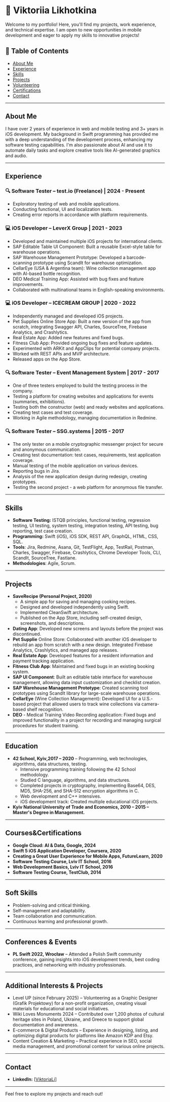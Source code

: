 # 📌 Viktoriia Likhotkina

Welcome to my portfolio! Here, you'll find my projects, work experience, and technical expertise. I am open to new opportunities in mobile development and eager to apply my skills to innovative projects!

## 📜 Table of Contents
- [About Me](#about-me)
- [Experience](#experience)
- [Skills](#skills)
- [Projects](#projects)
- [Volunteering](#volunteering)
- [Certifications](#certifications)
- [Contact](#contact)

---

## About Me
I have over 2 years of experience in web and mobile testing and 3+ years in iOS development. My background in Swift programming has provided me with a deep understanding of the development process, enhancing my software testing capabilities. I'm also passionate about AI and use it to automate daily tasks and explore creative tools like AI-generated graphics and audio.

---

## Experience
### 🔍 Software Tester – test.io (Freelance) | 2024 - Present
- Exploratory testing of web and mobile applications.
- Conducting functional, UI and localization tests.
- Creating error reports in accordance with platform requirements.

### 💻 iOS Developer – LeverX Group | 2021 - 2023
- Developed and maintained multiple iOS projects for international clients.
- SAP Editable Table UI Component: Built a reusable Excel-style table for warehouse operations.
- SAP Warehouse Management Prototype: Developed a barcode-scanning prototype using ScandIt for warehouse optimization.
- CellarEye (USA & Argentina team): Wine collection management app with AI-based bottle recognition.
- DEO Medical Training App: Assisted with bug fixes and feature improvements.
- Collaborated with multinational teams in English-speaking environments.

### 💻 iOS Developer – ICECREAM GROUP | 2020 - 2022
- Independently managed and developed iOS projects.
- Pet Supplies Online Store App: Built a new version of the app from scratch, integrating Swagger API, Charles, SourceTree, Firebase Analytics, and Crashlytics.
- Real Estate App: Added new features and fixed bugs.
- Fitness Club App: Provided ongoing bug fixes and feature updates.
- Experimented with ARKit and AppClips for potential company projects.
- Worked with REST APIs and MVP architecture.
- Released apps on the App Store.

### 🔍 Software Tester – Event Management System | 2017 - 2017
- One of three testers employed to build the testing process in the company.
- Testing a platform for creating websites and applications for events (summaries, exhibitions).
- Testing both the constructor (web) and ready websites and applications.
- Creating test cases and test coverage.
- Working in Agile methodology, managing documentation in Redmine.

### 🔍 Software Tester – SSG.systems | 2015 - 2017
- The only tester on a mobile cryptographic messenger project for secure and anonymous communication.
- Creating test documentation: test cases, requirements, test application coverage.
- Manual testing of the mobile application on various devices.
- Reporting bugs in Jira.
- Analysis of the new application design during redesign, creating prototypes.
- Testing the second project - a web platform for anonymous file transfer.

---

## Skills
- **Software Testing:** ISTQB principles, functional testing, regression testing, UI testing, system testing, integration testing, API testing, bug reporting, test case creation.
- **Programming:** Swift (iOS), iOS SDK, REST API, GraphQL, HTML, CSS, SQL.
- **Tools**: Jira, Redmine, Asana, Git, TestFlight, App, TestRail, Postman, Charles, Swagger, Firebase, Crashlytics, Chrome Developer Tools, CLI, ScandIt, SourceTree, Fastlane.
- **Methodologies**: Agile, Scrum.

---

## Projects
- **SaveRecipe (Personal Project, 2020)**
  * A simple app for saving and managing cooking recipes.
  * Designed and developed independently using Swift.
  * Implemented CleanSwift architecture.
  * Published on the App Store, including self-created design, screenshots, and descriptions.
- **Dating App**: Developed new screens and layouts before the project was discontinued.
- **Pet Supplie** Online Store: Collaborated with another iOS developer to rebuild an app from scratch with a new design. Integrated Firebase Analytics, Crashlytics, and managed app releases.
- **Real Estate App**: Developed features for a resident information and payment tracking application.
- **Fitness Club App**: Maintained and fixed bugs in an existing booking system.
- **SAP UI Component**: Built an editable table interface for warehouse management, allowing data input customization and checklist creation.
- **SAP Warehouse Management Prototype**: Created scanning tool prototypes using ScandIt library for large-scale warehouse operations.
- **CellarEye** (Wine Collection Management): Developed UI for a U.S.-based project that allowed users to track wine collections via camera-based shelf recognition.
- **DEO** - Medical Training Video Recording application: Fixed bugs and improved functionality in a project for recording and managing surgical procedures for student training.

---

## Education
- **42 School, Kyiv,2017 – 2020** – Programming, web technologies, algorithms, data structures, testing.
  * Intensive programming training following the 42 School methodology.
  * Studied C language, algorithms, and data structures.
  * Completed projects in cryptography, implementing Base64, DES, MD5, SHA-256, and SHA-512 encryption algorithms in C.
  * Web development and C++ intensives.
  * iOS development track: Created multiple educational iOS projects.
- **Kyiv National University of Trade and Economics, 2010 – 2015 – Master's Degree in Management.**

---

## Courses&Certifications
- **Google Cloud: AI & Data, Google, 2024**
- **Swift 5 iOS Application Developer, Coursera, 2020**
- **Creating a Great User Experience for Mobile Apps, FutureLearn, 2020**
- **Software Testing Course, Lviv IT School, 2016**
- **Web Development Basics, Lviv IT School, 2016**
- **Software Testing Course, TestClub, 2014**

---

## Soft Skills
- Problem-solving and critical thinking.
- Self-management and adaptability.
- Team collaboration and communication.
- Continuous learning and professional growth.

---


##  Conferences & Events
- **PL Swift 2022, Wrocław** – Attended a Polish Swift community conference, gaining insights into iOS development trends, best coding practices, and networking with industry professionals.

---

## Additional Interests & Projects
- Level UP (since February 2025) – Volunteering as a Graphic Designer (Grafik Projektowy) for a non-profit organization, creating visual materials for educational and social initiatives.
- Wiki Loves Monuments 2024 – Contributed over 1,200 photos of cultural heritage sites in Poland, Ukraine, and Greece to support global documentation and awareness.
- E-commerce & Digital Products – Experience in designing, listing, and optimizing digital products for platforms like Amazon KDP and Etsy.
- Content Creation & Marketing – Practical experience in SEO, social media management, and promotional content for various online projects.

---

## Contact
- **LinkedIn:** [[ViktoriaLi](https://www.linkedin.com/in/viktoriali/)]

---

Feel free to explore my projects and reach out!
